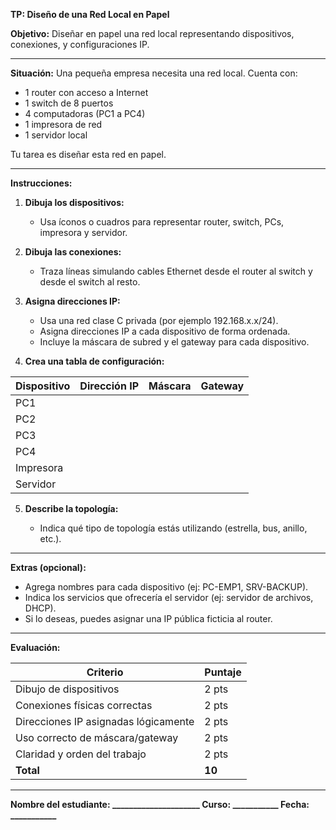 **TP: Diseño de una Red Local en Papel**

**Objetivo:** Diseñar en papel una red local representando dispositivos, conexiones, y configuraciones IP.

---

**Situación:**
Una pequeña empresa necesita una red local. Cuenta con:

* 1 router con acceso a Internet
* 1 switch de 8 puertos
* 4 computadoras (PC1 a PC4)
* 1 impresora de red
* 1 servidor local

Tu tarea es diseñar esta red en papel.

---

**Instrucciones:**

1. **Dibuja los dispositivos:**

   * Usa íconos o cuadros para representar router, switch, PCs, impresora y servidor.

2. **Dibuja las conexiones:**

   * Traza líneas simulando cables Ethernet desde el router al switch y desde el switch al resto.

3. **Asigna direcciones IP:**

   * Usa una red clase C privada (por ejemplo 192.168.x.x/24).
   * Asigna direcciones IP a cada dispositivo de forma ordenada.
   * Incluye la máscara de subred y el gateway para cada dispositivo.

4. **Crea una tabla de configuración:**

| Dispositivo | Dirección IP | Máscara | Gateway |
| ----------- | ------------ | ------- | ------- |
| PC1         |              |         |         |
| PC2         |              |         |         |
| PC3         |              |         |         |
| PC4         |              |         |         |
| Impresora   |              |         |         |
| Servidor    |              |         |         |

5. **Describe la topología:**

   * Indica qué tipo de topología estás utilizando (estrella, bus, anillo, etc.).

---

**Extras (opcional):**

* Agrega nombres para cada dispositivo (ej: PC-EMP1, SRV-BACKUP).
* Indica los servicios que ofrecería el servidor (ej: servidor de archivos, DHCP).
* Si lo deseas, puedes asignar una IP pública ficticia al router.

---

**Evaluación:**

| Criterio                             | Puntaje |
| ------------------------------------ | ------- |
| Dibujo de dispositivos               | 2 pts   |
| Conexiones físicas correctas         | 2 pts   |
| Direcciones IP asignadas lógicamente | 2 pts   |
| Uso correcto de máscara/gateway      | 2 pts   |
| Claridad y orden del trabajo         | 2 pts   |
| **Total**                            | **10**  |

---

**Nombre del estudiante: \_\_\_\_\_\_\_\_\_\_\_\_\_\_\_\_\_\_\_\_\_  Curso: \_\_\_\_\_\_\_\_\_\_\_ Fecha: \_\_\_\_\_\_\_\_\_\_\_**
